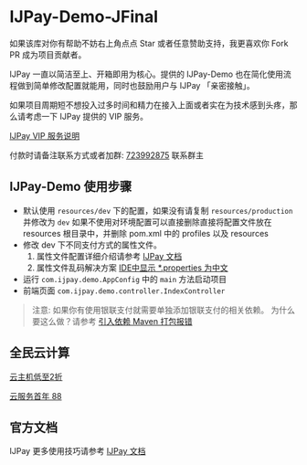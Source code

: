 # IJPay-Demo-JFinal

如果该库对你有帮助不妨右上角点点 Star 或者任意赞助支持，我更喜欢你 Fork PR 成为项目贡献者。


IJPay 一直以简洁至上、开箱即用为核心。提供的 IJPay-Demo 也在简化使用流程做到简单修改配置就能用，同时也鼓励用户与 IJPay 「亲密接触」。

如果项目周期短不想投入过多时间和精力在接入上面或者实在为技术感到头疼，那么请考虑一下 IJPay 提供的 VIP 服务。

[IJPay VIP 服务说明](https://javen205.gitee.io/ijpay/guide/donate)

付款时请备注联系方式或者加群: 
[723992875](http://shang.qq.com/wpa/qunwpa?idkey=44c2b0331f1bdca6c9d404e863edd83973fa97224b79778db79505fc592f00bc)
联系群主


## IJPay-Demo 使用步骤

- 默认使用 `resources/dev` 下的配置，如果没有请复制 `resources/production` 并修改为 `dev`
  如果不使用对环境配置可以直接删除直接将配置文件放在 resources 根目录中，并删除 pom.xml 中的 profiles 以及 resources
- 修改 dev 下不同支付方式的属性文件。
  1. 属性文件配置详细介绍请参考 [IJPay 文档](https://javen205.gitee.io/ijpay/guide/config/alipay_config.html)
  2. 属性文件乱码解决方案 [IDE中显示 *.properties 为中文](https://javen.blog.csdn.net/article/details/77487645)
- 运行 `com.ijpay.demo.AppConfig` 中的 `main` 方法启动项目
- 前端页面 `com.ijpay.demo.controller.IndexController`

>注意: 如果你有使用银联支付就需要单独添加银联支付的相关依赖。 
>为什么要这么做？请参考 [引入依赖 Maven 打包报错](https://gitee.com/javen205/IJPay/issues/I12WOD)

## 全民云计算

[云主机低至2折](https://promotion.aliyun.com/ntms/yunparter/invite.html?userCode=b1hkzv2x)

[云服务首年 88](https://cloud.tencent.com/act/cps/redirect?redirect=1048&cps_key=a21676d22e4b11a883893d54e158c1d3&from=console)

## 官方文档

IJPay 更多使用技巧请参考 [IJPay 文档](https://javen205.gitee.io/ijpay)
